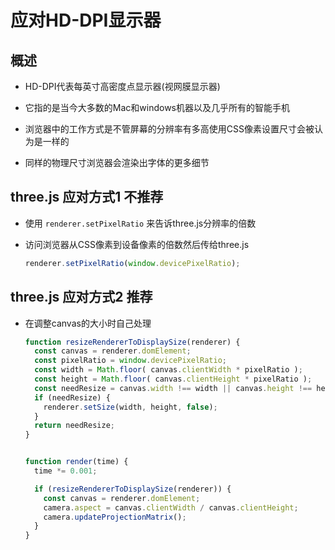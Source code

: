 # 应对HD-DPI显示器

## 概述

+ HD-DPI代表每英寸高密度点显示器(视网膜显示器)
+ 它指的是当今大多数的Mac和windows机器以及几乎所有的智能手机

+ 浏览器中的工作方式是不管屏幕的分辨率有多高使用CSS像素设置尺寸会被认为是一样的
+ 同样的物理尺寸浏览器会渲染出字体的更多细节

## three.js 应对方式1 不推荐

+ 使用 `renderer.setPixelRatio` 来告诉three.js分辨率的倍数
+ 访问浏览器从CSS像素到设备像素的倍数然后传给three.js

  ```js
  renderer.setPixelRatio(window.devicePixelRatio);
  ```

## three.js 应对方式2 推荐

+ 在调整canvas的大小时自己处理

  ```js
  function resizeRendererToDisplaySize(renderer) {
    const canvas = renderer.domElement;
    const pixelRatio = window.devicePixelRatio;
    const width = Math.floor( canvas.clientWidth * pixelRatio );
    const height = Math.floor( canvas.clientHeight * pixelRatio );
    const needResize = canvas.width !== width || canvas.height !== height;
    if (needResize) {
      renderer.setSize(width, height, false);
    }
    return needResize;
  }


  function render(time) {
    time *= 0.001;

    if (resizeRendererToDisplaySize(renderer)) {
      const canvas = renderer.domElement;
      camera.aspect = canvas.clientWidth / canvas.clientHeight;
      camera.updateProjectionMatrix();
    }
  }
  ```
